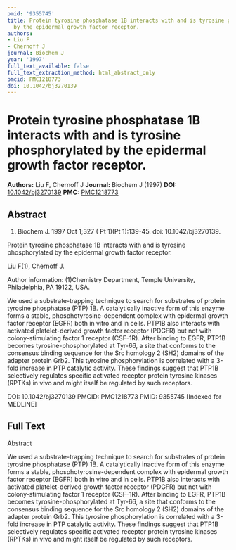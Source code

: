 ```yaml
---
pmid: '9355745'
title: Protein tyrosine phosphatase 1B interacts with and is tyrosine phosphorylated
  by the epidermal growth factor receptor.
authors:
- Liu F
- Chernoff J
journal: Biochem J
year: '1997'
full_text_available: false
full_text_extraction_method: html_abstract_only
pmcid: PMC1218773
doi: 10.1042/bj3270139
---
```


# Protein tyrosine phosphatase 1B interacts with and is tyrosine phosphorylated by the epidermal growth factor receptor.
**Authors:** Liu F, Chernoff J
**Journal:** Biochem J (1997)
**DOI:** [10.1042/bj3270139](https://doi.org/10.1042/bj3270139)
**PMC:** [PMC1218773](https://www.ncbi.nlm.nih.gov/pmc/articles/PMC1218773/)

## Abstract

1. Biochem J. 1997 Oct 1;327 ( Pt 1)(Pt 1):139-45. doi: 10.1042/bj3270139.

Protein tyrosine phosphatase 1B interacts with and is tyrosine phosphorylated by 
the epidermal growth factor receptor.

Liu F(1), Chernoff J.

Author information:
(1)Chemistry Department, Temple University, Philadelphia, PA 19122, USA.

We used a substrate-trapping technique to search for substrates of protein 
tyrosine phosphatase (PTP) 1B. A catalytically inactive form of this enzyme 
forms a stable, phosphotyrosine-dependent complex with epidermal growth factor 
receptor (EGFR) both in vitro and in cells. PTP1B also interacts with activated 
platelet-derived growth factor receptor (PDGFR) but not with colony-stimulating 
factor 1 receptor (CSF-1R). After binding to EGFR, PTP1B becomes 
tyrosine-phosphorylated at Tyr-66, a site that conforms to the consensus binding 
sequence for the Src homology 2 (SH2) domains of the adapter protein Grb2. This 
tyrosine phosphorylation is correlated with a 3-fold increase in PTP catalytic 
activity. These findings suggest that PTP1B selectively regulates specific 
activated receptor protein tyrosine kinases (RPTKs) in vivo and might itself be 
regulated by such receptors.

DOI: 10.1042/bj3270139
PMCID: PMC1218773
PMID: 9355745 [Indexed for MEDLINE]

## Full Text

Abstract

We used a substrate-trapping technique to search for substrates of protein tyrosine phosphatase (PTP) 1B. A catalytically inactive form of this enzyme forms a stable, phosphotyrosine-dependent complex with epidermal growth factor receptor (EGFR) both in vitro and in cells. PTP1B also interacts with activated platelet-derived growth factor receptor (PDGFR) but not with colony-stimulating factor 1 receptor (CSF-1R). After binding to EGFR, PTP1B becomes tyrosine-phosphorylated at Tyr-66, a site that conforms to the consensus binding sequence for the Src homology 2 (SH2) domains of the adapter protein Grb2. This tyrosine phosphorylation is correlated with a 3-fold increase in PTP catalytic activity. These findings suggest that PTP1B selectively regulates specific activated receptor protein tyrosine kinases (RPTKs) in vivo and might itself be regulated by such receptors.
